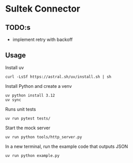 # Sultek Connector

## TODO:s

- implement retry with backoff

## Usage

Install uv

```shell
curl -LsSf https://astral.sh/uv/install.sh | sh
```

Install Python and create a venv

```shell
uv python install 3.12
uv sync
```

Runs unit tests

```shell
uv run pytest tests/
```

Start the mock server

```shell
uv run python tools/http_server.py
```
In a new terminal, run the example code that outputs JSON

```shell
uv run python example.py
```